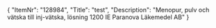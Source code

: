 {
  "ItemNr": "128984",
  "Title": "test",
  "Description": "Menopur, pulv och vätska till inj-vätska, lösning 1200 IE Paranova Läkemedel AB"
}
